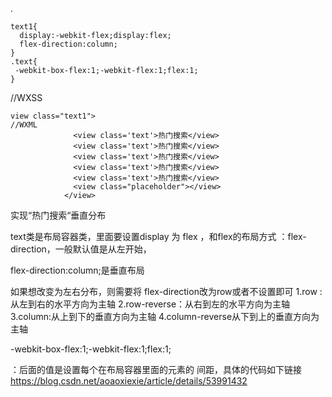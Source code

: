 ﻿.

    text1{
      display:-webkit-flex;display:flex;   
      flex-direction:column;
    }
    .text{
     -webkit-box-flex:1;-webkit-flex:1;flex:1;
    }
//WXSS



```
view class="text1">
//WXML
              <view class='text'>热门搜索</view>
              <view class='text'>热门搜索</view>
              <view class='text'>热门搜索</view>
              <view class='text'>热门搜索</view>
              <view class='text'>热门搜索</view>
              <view class="placeholder"></view>
            </view>
```
实现“热门搜索“垂直分布


text类是布局容器类，里面要设置display 为 flex ，和flex的布局方式 ：flex-direction，一般默认值是从左开始，

 flex-direction:column;是垂直布局


如果想改变为左右分布，则需要将 flex-direction改为row或者不设置即可
1.row :从左到右的水平方向为主轴
2.row-reverse：从右到左的水平方向为主轴
3.column:从上到下的垂直方向为主轴
4.column-reverse从下到上的垂直方向为主轴



   -webkit-box-flex:1;-webkit-flex:1;flex:1;


：后面的值是设置每个在布局容器里面的元素的
间距，具体的代码如下链接
https://blog.csdn.net/aoaoxiexie/article/details/53991432
